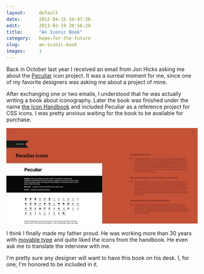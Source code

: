 ```yaml
---
layout:     default
date:       2012-04-15 19:47:36
edit:       2013-03-19 20:56:28
title:      "An Iconic Book"
category:   hope-for-the-future
slug:       an-iconic-book
images:     1
---
```


Back in October last year I received an email from Jon Hicks asking me about the [Peculiar](/peculiar/) icon project. It was a surreal moment for me, since one of my favorite designers was asking me about a project of mine.

After exchanging one or two emails, I understood that he was actually writing a book about iconography. Later the book was finished under the name [the Icon Handbook](http://www.fivesimplesteps.com/products/the-icon-handbook) and included Peculiar as a reference project for CSS icons. I was pretty anxious waiting for the book to be available for purchase.

**![Peculiar inside the Icon Handbook](/images/icon-handbook.jpg)**

I think I finally made my father proud. He was working more than 30 years with [movable type](http://en.wikipedia.org/wiki/Movable_type) and quite liked the icons from the handbook. He even ask me to translate the interview with me.

I'm pretty sure any designer will want to have this book on his desk. I, for one, I'm honored to be included in it.
